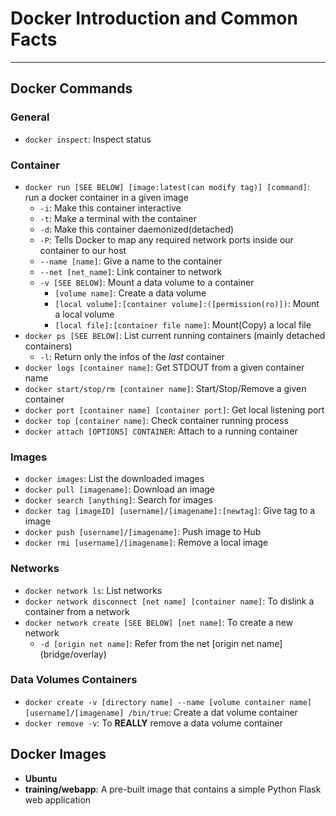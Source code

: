 # Docker Introduction and Common Facts #

----------

## Docker Commands ##

### General ###
* `docker inspect`: Inspect status

### Container ###
* `docker run [SEE BELOW] [image:latest(can modify tag)] [command]`: run a docker container in a given image
  * `-i`: Make this container interactive
  * `-t`: Make a terminal with the container
  * `-d`: Make this container daemonized(detached)
  * `-P`: Tells Docker to map any required network ports inside our container to our host
  * `--name [name]`: Give a name to the container
  * `--net [net_name]`: Link container to network
  * `-v [SEE BELOW]`: Mount a data volume to a container
      * `[volume name]`: Create a data volume
      * `[local volume]:[container volume]:([permission(ro)])`: Mount a local volume
      * `[local file]:[container file name]`: Mount(Copy) a local file
* `docker ps [SEE BELOW]`: List current running containers (mainly detached containers)
  * `-l`: Return only the infos of the _last_ container
* `docker logs [container name]`: Get STDOUT from a given container name
* `docker start/stop/rm [container name]`: Start/Stop/Remove a given container
* `docker port [container name] [container port]`: Get local listening port
* `docker top [container name]`: Check container running process
* `docker attach [OPTIONS] CONTAINER`: Attach to a running container

### Images ###
* `docker images`: List the downloaded images
* `docker pull [imagename]`: Download an image
* `docker search [anything]`: Search for images
* `docker tag [imageID] [username]/[imagename]:[newtag]`: Give tag to a image
* `docker push [username]/[imagename]`: Push image to Hub
* `docker rmi [username]/[imagename]`: Remove a local image

### Networks ###
* `docker network ls`: List networks
* `docker network disconnect [net name] [container name]`: To dislink a container from a network
* `docker network create [SEE BELOW] [net name]`: To create a new network
  * `-d [origin net name]`: Refer from the net [origin net name] (bridge/overlay)

### Data Volumes Containers ###
* `docker create -v [directory name] --name [volume container name] [username]/[imagename] /bin/true`: Create a dat volume container
* `docker remove -v`: To **REALLY** remove a data volume container

## Docker Images ##

* **Ubuntu** 
* **training/webapp**: A pre-built image that contains a simple Python Flask web application









